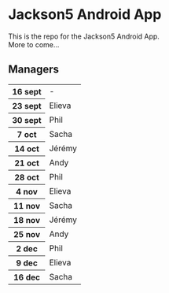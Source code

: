 Jackson5 Android App
====================

This is the repo for the Jackson5 Android App.  
More to come...

## Managers

<table>
	<tr><th>16 sept</th> <td> - </td></tr>
	<tr><th>23 sept</th> <td>Elieva</td></tr>
	<tr><th>30 sept</th> <td>Phil</td></tr>
	<tr><th>7  oct </th> <td>Sacha</td></tr>
	<tr><th>14 oct </th> <td>Jérémy</td></tr>
	<tr><th>21 oct </th> <td>Andy</td></tr>
	<tr><th>28 oct </th> <td>Phil</td></tr>
	<tr><th>4  nov </th> <td>Elieva</td></tr>
	<tr><th>11 nov </th> <td>Sacha</td></tr>
	<tr><th>18 nov </th> <td>Jérémy</td></tr>
	<tr><th>25 nov </th> <td>Andy</td></tr>
	<tr><th>2  dec </th> <td>Phil</td></tr>
	<tr><th>9  dec </th> <td>Elieva</td></tr>
	<tr><th>16 dec </th> <td>Sacha</td></tr>
</table>
